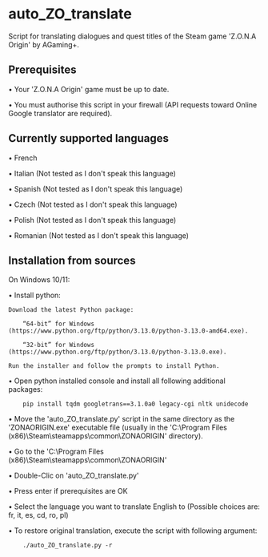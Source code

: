 # auto_ZO_translate

Script for translating dialogues and quest titles of the Steam game 'Z.O.N.A Origin' by AGaming+.

## Prerequisites

  • Your 'Z.O.N.A Origin' game must be up to date.
  
  • You must authorise this script in your firewall (API requests toward Online Google translator are required).

## Currently supported languages

  • French
  
  • Italian (Not tested as I don't speak this language)
  
  • Spanish (Not tested as I don't speak this language)
  
  • Czech (Not tested as I don't speak this language)
  
  • Polish (Not tested as I don't speak this language)
  
  • Romanian (Not tested as I don't speak this language)

## Installation from sources

On Windows 10/11:

  • Install python:
  
    Download the latest Python package:
    
        “64-bit” for Windows (https://www.python.org/ftp/python/3.13.0/python-3.13.0-amd64.exe).
        
        “32-bit” for Windows (https://www.python.org/ftp/python/3.13.0/python-3.13.0.exe).
        
    Run the installer and follow the prompts to install Python.
    
  • Open python installed console and install all following additional packages:
  
        pip install tqdm googletrans==3.1.0a0 legacy-cgi nltk unidecode

  • Move the 'auto_ZO_translate.py' script in the same directory as the 'ZONAORIGIN.exe' executable file (usually in the 'C:\Program Files (x86)\Steam\steamapps\common\ZONAORIGIN\' directory).

  • Go to the 'C:\Program Files (x86)\Steam\steamapps\common\ZONAORIGIN\'

  • Double-Clic on 'auto_ZO_translate.py'

  • Press enter if prerequisites are OK

  • Select the language you want to translate English to (Possible choices are: fr, it, es, cd, ro, pl)
  
  • To restore original translation, execute the script with following argument:
  
        ./auto_ZO_translate.py -r
